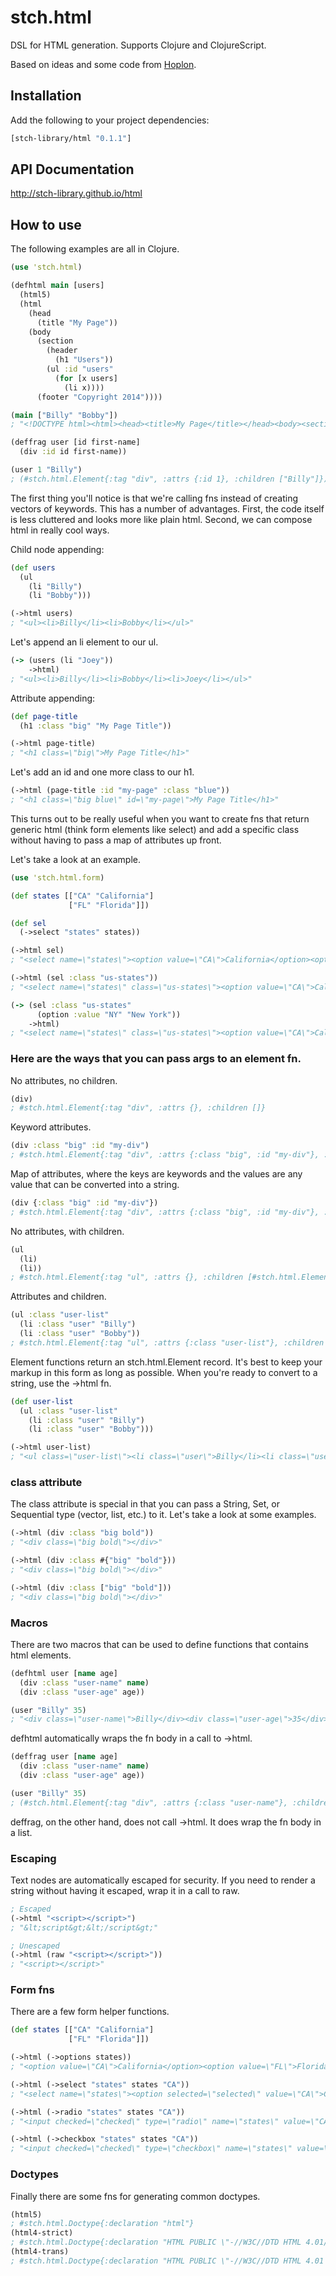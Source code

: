 # stch.html

DSL for HTML generation. Supports Clojure and ClojureScript.

Based on ideas and some code from [Hoplon](https://github.com/tailrecursion/hoplon).

## Installation

Add the following to your project dependencies:

```clojure
[stch-library/html "0.1.1"]
```

## API Documentation

http://stch-library.github.io/html

## How to use

The following examples are all in Clojure.

```clojure
(use 'stch.html)

(defhtml main [users]
  (html5)
  (html
    (head
      (title "My Page"))
    (body
      (section
        (header
          (h1 "Users"))
        (ul :id "users"
          (for [x users]
            (li x))))
      (footer "Copyright 2014"))))

(main ["Billy" "Bobby"])
; "<!DOCTYPE html><html><head><title>My Page</title></head><body><section><header><h1>Users</h1></header><ul id=\"users\"><li>Billy</li><li>Bobby</li></ul></section><footer>Copyright 2014</footer></body></html>"

(deffrag user [id first-name]
  (div :id id first-name))

(user 1 "Billy")
; (#stch.html.Element{:tag "div", :attrs {:id 1}, :children ["Billy"]})
```

The first thing you'll notice is that we're calling fns instead of creating vectors of keywords.  This has a number of advantages.  First, the code itself is less cluttered and looks more like plain html.  Second, we can compose html in really cool ways.

Child node appending:

```clojure
(def users
  (ul
    (li "Billy")
    (li "Bobby")))

(->html users)
; "<ul><li>Billy</li><li>Bobby</li></ul>"
```

Let's append an li element to our ul.

```clojure
(-> (users (li "Joey"))
    ->html)
; "<ul><li>Billy</li><li>Bobby</li><li>Joey</li></ul>"
```

Attribute appending:

```clojure
(def page-title
  (h1 :class "big" "My Page Title"))

(->html page-title)
; "<h1 class=\"big\">My Page Title</h1>"
```

Let's add an id and one more class to our h1.

```clojure
(->html (page-title :id "my-page" :class "blue"))
; "<h1 class=\"big blue\" id=\"my-page\">My Page Title</h1>"
```

This turns out to be really useful when you want to create fns that return generic html (think form elements like select) and add a specific class without having to pass a map of attributes up front.

Let's take a look at an example.

```clojure
(use 'stch.html.form)

(def states [["CA" "California"]
             ["FL" "Florida"]])

(def sel
  (->select "states" states))

(->html sel)
; "<select name=\"states\"><option value=\"CA\">California</option><option value=\"FL\">Florida</option></select>"

(->html (sel :class "us-states"))
; "<select name=\"states\" class=\"us-states\"><option value=\"CA\">California</option><option value=\"FL\">Florida</option></select>"

(-> (sel :class "us-states"
      (option :value "NY" "New York"))
    ->html)
; "<select name=\"states\" class=\"us-states\"><option value=\"CA\">California</option><option value=\"FL\">Florida</option><option value=\"NY\">New York</option></select>"
```

### Here are the ways that you can pass args to an element fn.

No attributes, no children.

```clojure
(div)
; #stch.html.Element{:tag "div", :attrs {}, :children []}
```

Keyword attributes.

```clojure
(div :class "big" :id "my-div")
; #stch.html.Element{:tag "div", :attrs {:class "big", :id "my-div"}, :children []}
```

Map of attributes, where the keys are keywords and the values are any value that can be converted into a string.

```clojure
(div {:class "big" :id "my-div"})
; #stch.html.Element{:tag "div", :attrs {:class "big", :id "my-div"}, :children []}
```

No attributes, with children.

```clojure
(ul
  (li)
  (li))
; #stch.html.Element{:tag "ul", :attrs {}, :children [#stch.html.Element{:tag "li", :attrs {}, :children []} #stch.html.Element{:tag "li", :attrs {}, :children []}]}
```

Attributes and children.

```clojure
(ul :class "user-list"
  (li :class "user" "Billy")
  (li :class "user" "Bobby"))
; #stch.html.Element{:tag "ul", :attrs {:class "user-list"}, :children [#stch.html.Element{:tag "li", :attrs {:class "user"}, :children ["Billy"]} #stch.html.Element{:tag "li", :attrs {:class "user"}, :children ["Bobby"]}]}
```

Element functions return an stch.html.Element record.  It's best to keep your markup in this form as long as possible.  When you're ready to convert to a string, use the ->html fn.

```clojure
(def user-list
  (ul :class "user-list"
    (li :class "user" "Billy")
    (li :class "user" "Bobby")))

(->html user-list)
; "<ul class=\"user-list\"><li class=\"user\">Billy</li><li class=\"user\">Bobby</li></ul>"
```

### class attribute

The class attribute is special in that you can pass a String, Set, or Sequential type (vector, list, etc.) to it.  Let's take a look at some examples.

```clojure
(->html (div :class "big bold"))
; "<div class=\"big bold\"></div>"

(->html (div :class #{"big" "bold"}))
; "<div class=\"big bold\"></div>"

(->html (div :class ["big" "bold"]))
; "<div class=\"big bold\"></div>"
```

### Macros

There are two macros that can be used to define functions that contains html elements.

```clojure
(defhtml user [name age]
  (div :class "user-name" name)
  (div :class "user-age" age))

(user "Billy" 35)
; "<div class=\"user-name\">Billy</div><div class=\"user-age\">35</div>"
```

defhtml automatically wraps the fn body in a call to ->html.

```clojure
(deffrag user [name age]
  (div :class "user-name" name)
  (div :class "user-age" age))

(user "Billy" 35)
; (#stch.html.Element{:tag "div", :attrs {:class "user-name"}, :children ["Billy"]} #stch.html.Element{:tag "div", :attrs {:class "user-age"}, :children [35]})
```

deffrag, on the other hand, does not call ->html. It does wrap the fn body in a list.

### Escaping

Text nodes are automatically escaped for security. If you need to render a string without having it escaped, wrap it in a call to raw.

```clojure
; Escaped
(->html "<script></script>")
; "&lt;script&gt;&lt;/script&gt;"

; Unescaped
(->html (raw "<script></script>"))
; "<script></script>"
```

### Form fns

There are a few form helper functions.

```clojure
(def states [["CA" "California"]
             ["FL" "Florida"]])

(->html (->options states))
; "<option value=\"CA\">California</option><option value=\"FL\">Florida</option>"

(->html (->select "states" states "CA"))
; "<select name=\"states\"><option selected=\"selected\" value=\"CA\">California</option><option value=\"FL\">Florida</option></select>"

(->html (->radio "states" states "CA"))
; "<input checked=\"checked\" type=\"radio\" name=\"states\" value=\"CA\" id=\"states-0\"><label class=\"form-radio-label\" for=\"states-0\">California</label><input type=\"radio\" name=\"states\" value=\"FL\" id=\"states-1\"><label class=\"form-radio-label\" for=\"states-1\">Florida</label>"

(->html (->checkbox "states" states "CA"))
; "<input checked=\"checked\" type=\"checkbox\" name=\"states\" value=\"CA\" id=\"states-0\"><label class=\"form-checkbox-label\" for=\"states-0\">California</label><input type=\"checkbox\" name=\"states\" value=\"FL\" id=\"states-1\"><label class=\"form-checkbox-label\" for=\"states-1\">Florida</label>"
```

### Doctypes

Finally there are some fns for generating common doctypes.

```clojure
(html5)
; #stch.html.Doctype{:declaration "html"}
(html4-strict)
; #stch.html.Doctype{:declaration "HTML PUBLIC \"-//W3C//DTD HTML 4.01//EN\"\n\"http://www.w3.org/TR/html4/strict.dtd\""}
(html4-trans)
; #stch.html.Doctype{:declaration "HTML PUBLIC \"-//W3C//DTD HTML 4.01 Transitional//EN\"\n\"http://www.w3.org/TR/html4/loose.dtd\""}
```














